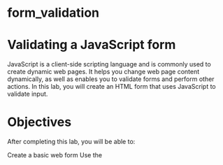 # form_validation
# Validating a JavaScript form

JavaScript is a client-side scripting language and is commonly used to create dynamic web pages. It helps you change web page content dynamically, as well as enables you to validate forms and perform other actions. In this lab, you will create an HTML form that uses JavaScript to validate input.

# Objectives
After completing this lab, you will be able to:

Create a basic web form
Use the <script> tag
Add a JavaScript function
Access the form controls from JavaScript
Access a textbox and check if it is blank
Execute a set of statements based on a condition
Display error messages
Execute a function when the form is submitted
Practice Exercise: Add Javascript interactivity to the Hands-on Lab: Unit Conversion using HTML5 Structural Elements (completed earlier)

Browser link: http://127.0.0.1:5500/Form%20Validation/form_validation.html
